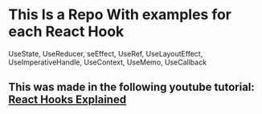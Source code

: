 # This Is a Repo With examples for each React Hook

UseState,
UseReducer,
seEffect,
UseRef,
UseLayoutEffect,
UseImperativeHandle,
UseContext,
UseMemo,
UseCallback

## This was made in the following youtube tutorial: [React Hooks Explained](https://youtu.be/LlvBzyy-558)

